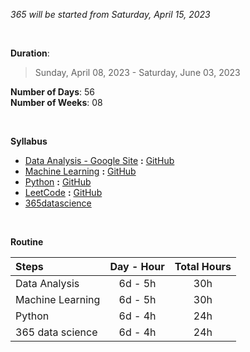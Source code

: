 *365 will be started from Saturday, April 15, 2023*

<br>

**Duration**:  
>  Sunday, April 08, 2023 - Saturday, June 03, 2023

**Number of Days**: 56  
**Number of Weeks**: 08

<br>

**Syllabus**
  * [Data Analysis - Google Site](https://grow.google/certificates/data-analytics/#?modal_active=none) **:** [GitHub]()
  * [Machine Learning](https://www.coursera.org/specializations/machine-learning-introduction) **:** [GitHub]()
  * [Python](https://www.freecodecamp.org/learn/scientific-computing-with-python/) **:** [GitHub]()
  *  [LeetCode](https://leetcode.com/explore/)  **:** [GitHub]()
  *  [365datascience](https://learn.365datascience.com)

<br>

**Routine**

  | Steps           | Day - Hour | Total Hours |
  |:----------------| :---------:| :----------:|
  | Data Analysis   |   6d - 5h  |     30h     |
  | Machine Learning|   6d - 5h  |     30h     |
  | Python          |   6d - 4h  |     24h     |
  | 365 data science|   6d - 4h  |     24h     |
  